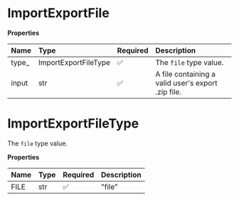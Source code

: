 # ImportExportFile

**Properties**

| Name   | Type                 | Required | Description                                        |
| :----- | :------------------- | :------- | :------------------------------------------------- |
| type\_ | ImportExportFileType | ✅       | The `file` type value.                             |
| input  | str                  | ✅       | A file containing a valid user's export .zip file. |

# ImportExportFileType

The `file` type value.

**Properties**

| Name | Type | Required | Description |
| :--- | :--- | :------- | :---------- |
| FILE | str  | ✅       | "file"      |
